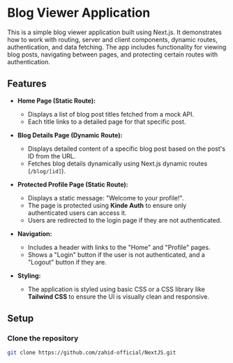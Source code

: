 # Blog Viewer Application

This is a simple blog viewer application built using Next.js. It demonstrates how to work with routing, server and client components, dynamic routes, authentication, and data fetching. The app includes functionality for viewing blog posts, navigating between pages, and protecting certain routes with authentication.

## Features

- **Home Page (Static Route):**
  - Displays a list of blog post titles fetched from a mock API.
  - Each title links to a detailed page for that specific post.

- **Blog Details Page (Dynamic Route):**
  - Displays detailed content of a specific blog post based on the post's ID from the URL.
  - Fetches blog details dynamically using Next.js dynamic routes (`/blog/[id]`).

- **Protected Profile Page (Static Route):**
  - Displays a static message: "Welcome to your profile!".
  - The page is protected using **Kinde Auth** to ensure only authenticated users can access it.
  - Users are redirected to the login page if they are not authenticated.

- **Navigation:**
  - Includes a header with links to the "Home" and "Profile" pages.
  - Shows a "Login" button if the user is not authenticated, and a "Logout" button if they are.

- **Styling:**
  - The application is styled using basic CSS or a CSS library like **Tailwind CSS** to ensure the UI is visually clean and responsive.

## Setup

### Clone the repository

```bash
git clone https://github.com/zahid-official/NextJS.git

